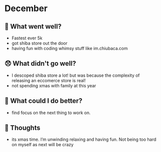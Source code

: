 # December
    
## 💪 What went well?

- Fastest ever 5k
- got shiba store out the door
- having fun with coding whimsy stuff like im.chiubaca.com

## 😞 What didn't go well?

- I descoped shiba store a lot! but was because the complexity of releasing an eccomerce store is real!
- not spending xmas with family at this year

## 🚀 What could I do better?

- find focus on the next thing to work on.

## 🧠 Thoughts

- its xmas time. I’m unwinding relaxing and having fun. Not being too hard on myself as next will be crazy